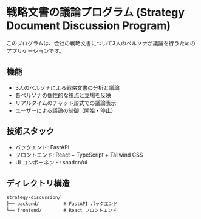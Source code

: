 # 戦略文書の議論プログラム (Strategy Document Discussion Program)

このプログラムは、会社の戦略文書について3人のペルソナが議論を行うためのアプリケーションです。

## 機能
- 3人のペルソナによる戦略文書の分析と議論
- 各ペルソナの個性的な視点と立場を反映
- リアルタイムのチャット形式での議論表示
- ユーザーによる議論の制御（開始・停止）

## 技術スタック
- バックエンド: FastAPI
- フロントエンド: React + TypeScript + Tailwind CSS
- UI コンポーネント: shadcn/ui

## ディレクトリ構造
```
strategy-discussion/
├── backend/         # FastAPI バックエンド
└── frontend/        # React フロントエンド
```
